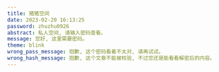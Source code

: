 ```yaml
---
title: 猪猪空间
date: 2023-02-20 16:13:25
password: zhuzhu0926
abstract: 私人空间, 请输入密码查看。
message: 您好, 这里需要密码。
theme: blink
wrong_pass_message: 抱歉, 这个密码看着不太对, 请再试试。
wrong_hash_message: 抱歉, 这个文章不能被校验, 不过您还是能看看解密后的内容。
---
```

